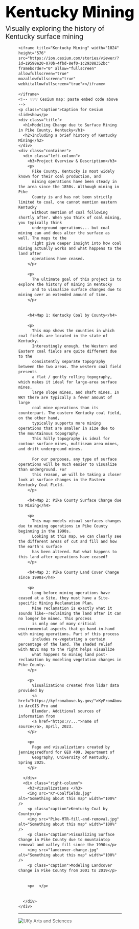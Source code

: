 # Kentucky Mining
 Visually exploring the history of Kentucky surface mining


<!DOCTYPE html>
<html>

<head>
  <meta charset="utf-8" />
  <title>Presentation</title>
  <meta name="viewport" content="initial-scale=1,maximum-scale=1,user-scalable=no" />
  <link rel="preconnect" href="https://fonts.googleapis.com" />
  <link rel="preconnect" href="https://fonts.gstatic.com" crossorigin />
  <link href="https://fonts.googleapis.com/css2?family=Open+Sans:wght@400;800&display=swap" rel="stylesheet" />
  <style>
    /* Set margin/padding to fit border in box model */
    * {
      box-sizing: border-box;
      margin: 0;
      padding: 0;
    }

    /* Define styles on body (and all descendants) */
    body {
      margin: 0;
      padding: 0;
      font-family: "Open Sans", sans-serif;
      font-weight: 400;
      color: rgb(35, 33, 52);
      background-color: rgb(169, 165, 161);
    }

    /* Define styles for the headings */
    h1 {
      font-size: 3rem;
      font-weight: 800;
      margin: 10px 0;
      padding: 0;
      color: rgb(0, 0, 0);
    }

    h2 {
      font-size: 2rem;
      font-weight: 800;
      margin: 0;
      padding: 0;
    }


    h3 {
      font-size: 1.5rem;
      font-weight: bold;
      margin-bottom: 10px;
    }

    /* Define styles for the paragraph */
    p {
      font-size: 1.3rem;
      font-weight: 400;
      margin: 0 0 10px 0;
      padding: 0;
    }

    a:link,
    a:visited {
      color: rgb(12, 73, 34);
    }

    a:hover {
      color: rgb(86, 86, 86);
      text-decoration: none;
    }

    section {
      width: 80%;
      margin: 0 auto;
    }

    footer {
      width: 80%;
      margin: 0 auto;
      color: rgb(100, 100, 100);
    }

    iframe {
      border: 1px solid rgb(200, 200, 200);
      border-radius: 10px;
      margin-top: 20px;
    }

    .caption {
      font-size: 0.8rem;
      font-weight: 400;
      font-style: italic;
      margin: 0;
      padding: 0;
      color: rgb(100, 100, 100);
    }

    .title {
      text-align: left;
      margin: 20px;
    }

    /* Set up a container for the two columns */
    .container {
      display: flex;
      flex-wrap: wrap;
      justify-content: space-between;
    }

    /* Define styles for the left column */
    .left-column {
      flex-basis: 40%;
      padding: 20px;
      margin-bottom: 20px;
    }

    /* Define styles for the right column */
    .right-column {
      flex-basis: 55%;
      background-color: rgba(255, 255, 255, 0.35);
      border-radius: 10px;
      padding: 20px;
      margin-bottom: 20px;
    }

    /* Round image corners for images inside the right-column */
    .right-column img {
      border-radius: 10px;
    }

    /* Media query for small screens */
    /* For screens up to 768px, apply these rules. */
    @media (max-width: 768px) {

      /* Change to a single column layout */
      .container {
        flex-direction: column;
      }

      /* Set full width for both columns */
      .left-column,
      .right-column {
        flex-basis: 100%;
      }
    }
  </style>
</head>

<body>
  <section>
    <!-- 💡💡💡 Cesium map: paste embed code below -->
   
    <iframe title="Kentucky Mining" width="1024" height="576" src="https://ion.cesium.com/stories/viewer/?id=19598e20-070b-4fbd-8ef0-1c29388352bc" frameborder="0" allow="fullscreen" allowfullscreen="true" mozallowfullscreen="true" webkitallowfullscreen="true"></iframe>
    
    </iframe>
    <!-- 💡💡💡 Cesium map: paste embed code above -->
    <p class="caption">Caption for Cesium slideshow</p>
    <div class="title">
      <h1>Modeling Change due to Surface Mining in Pike County, Kentucky</h1>
      <h2>Including a brief history of Kentucky Mining</h2>
    </div>
    <div class="container">
      <div class="left-column">
        <h3>Project Overview & Description</h3>
        <p>
          Pike County, Kentucky is most widely known for their coal production, and 
          mining operations have been steady in the area since the 1850s. Although mining in Pike 
          County is and has not been strictly limited to coal, one cannot mention eastern Kentucky 
          without mention of coal following shortly after. When you think of coal mining, you typically think 
          underground operations... but coal mining can and does alter the surface as well. The maps to the 
          right give deeper insight into how coal mining actually works and what happens to the land after 
          operations have ceased. 
        </p>

        <p>
          The ultimate goal of this project is to explore the history of mining in Kentucky 
          and to visualize surface changes due to mining over an extended amount of time. 
        </p>

        
        <h4>Map 1: Kentucky Coal by County</h4>
        
        <p>
          This map shows the counties in which coal fields are located in the state of Kentucky. 
          Interestingly enough, the Western and Eastern coal fields are quite different due to the 
          consistently separate topography between the two areas. The western coal field presents 
          a flat / gently rolling topography, which makes it ideal for large-area surface mines, 
          large slope mines, and shaft mines. In WKY there are typically a fewer amount of large 
          coal mine operations than its counterpart. The eastern Kentucky coal field, on the other hand, 
          typically supports more mining operations that are smaller in size due to the mountainous topography. 
          This hilly topography is ideal for contour surface mines, multiseam area mines, and drift underground mines. 

          For our purposes, any type of surface operations will be much easier to visualize than underground. For 
          this reason, we will be taking a closer look at surface changes in the Eastern Kentucky Coal Field. 
        </p>
        
        <h4>Map 2: Pike County Surface Change due to Mining</h4>
        
        <p>
          This map models visual surfaces changes due to mining operations in Pike County beginning in the 1990s. 
          Looking at this map, we can clearly see the different areas of cut and fill and how the earth's surface 
          has been altered. But what happens to this land after operations have ceased? 
        </p>

        <h4>Map 3: Pike County Land Cover Change since 1990s</h4>
        
        <p>
          Long before mining operations have ceased at a Site, they must have a Site-specific Mining Reclamation Plan. 
          Mine reclamation is exactly what it sounds like--reclaiming the land after it can no longer be mined. This process 
          is only one of many critical environmental aspects that go hand-in-hand with mining operations. Part of this process 
          includes re-vegetating a certain percentage of the land. The shaded relief with NDVI map to the right helps visualize 
          what happens to mining land post-reclamation by modeling vegetation changes in Pike County. 
        </p>

        <p>
          Visualizations created from lidar data provided by
          <a href="https://kyfromabove.ky.gov/">KyFromAbove</a> in ArcGIS Pro and
          Blender. Additional sources of information from
          <a href="https://...">name of source</a>, April, 2023.
        </p>

        <p>
          Page and visualizations created by jenningsredford for GEO 409, Department of
          Geography, University of Kentucky. Spring 2025.
        </p>

      </div>
      <div class="right-column">
        <h3>Vizualizations </h3>
        <img src="KY-Coalfields.jpg" alt="Something about this map" width="100%" />
        <p class="caption">Kentucky Coal by County</p>
        <img src="Pike-MTR-fill-and-removal.jpg" alt="Something about this map" width="100%" />
        <p class="caption">Visualizing Surface Change in Pike County due to mountaintop removal and valley fill since the 1990s</p>
        <img src="landcover-change.jpg" alt="Something about this map" width="100%" />
        <p class="caption">Modeling Landcover Change in Pike County from 2001 to 2019</p>


        <p>  </p>
        

      </div>
    </div>
  </section>
  <footer>
    <hr />
    <img src="logo-color-400px.png" alt="UKy Arts and Sciences  " width="300px">

  </footer>
</body>

</html>